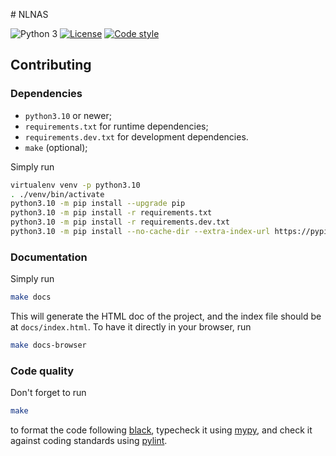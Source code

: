 # NLNAS

![Python 3](https://img.shields.io/badge/python-3-blue?logo=python)
[![License](https://img.shields.io/badge/license-MIT-green)](https://choosealicense.com/licenses/mit/)
[![Code style](https://img.shields.io/badge/style-black-black)](https://pypi.org/project/black)

## Contributing

### Dependencies

- `python3.10` or newer;
- `requirements.txt` for runtime dependencies;
- `requirements.dev.txt` for development dependencies.
- `make` (optional);

Simply run

```sh
virtualenv venv -p python3.10
. ./venv/bin/activate
python3.10 -m pip install --upgrade pip
python3.10 -m pip install -r requirements.txt
python3.10 -m pip install -r requirements.dev.txt
python3.10 -m pip install --no-cache-dir --extra-index-url https://pypi.nvidia.com -r requirements.cuda12.txt
```

### Documentation

Simply run

```sh
make docs
```

This will generate the HTML doc of the project, and the index file should be at
`docs/index.html`. To have it directly in your browser, run

```sh
make docs-browser
```

### Code quality

Don't forget to run

```sh
make
```

to format the code following [black](https://pypi.org/project/black/),
typecheck it using [mypy](http://mypy-lang.org/), and check it against coding
standards using [pylint](https://pylint.org/).
